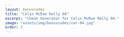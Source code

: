 ```yaml
---
layout: bonuscodes
title: "Colin McRae Rally 04"
excerpt: "Cheat Generator for Colin McRae Rally 04."
image: "assets/img/bonuscodes/cmr-04.jpg"
order: 2
---
```


<script type="text/python">
from browser import document, html, bind
from generators import cmr04

@bind('#generate', 'click')
def onGenerate(ev):
    try:
        accessCode = int(document['access-code'].value)
        if not (accessCode >= 1 and accessCode <= cmr04.ACCESS_CODE_MAX):
            raise ValueError
    except (TypeError, ValueError):
        document['invalid-access-code'].style.display = 'inline'
        return

    document['invalid-access-code'].style.display = 'none'
    cheatCodes = ['GroupB with 2 cars', 'All Cars', 'All Tracks', 'Expert Mode', 'Auto - Upgrades', 'All Tests', 'Mirror Mode']

    document['outbox-window-full'].style.display = 'block'
    document['output-window'].clear()

    def gen():
        for index, cheat in enumerate(cheatCodes):
            cryptedCode = cmr04.generateCode(accessCode, index)
            if cryptedCode:
                yield html.B(f'{cheat}: ') + html.CODE(cryptedCode)
    document['output-window'] <= html.UL(html.LI(ch) for ch in gen())

document['access-code'].min = 1
document['access-code'].max = cmr04.ACCESS_CODE_MAX
</script>
